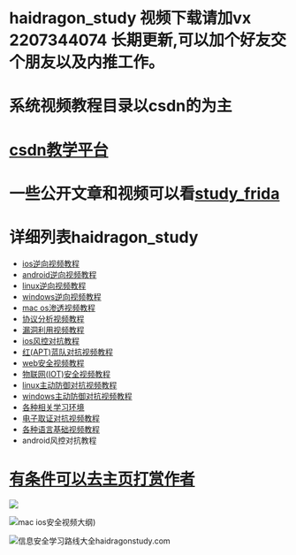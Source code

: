 
# haidragon_study  视频下载请加vx 2207344074 长期更新,可以加个好友交个朋友以及内推工作。
# 系统视频教程目录以csdn的为主
# [csdn教学平台](https://edu.csdn.net/lecturer/5805?spm=1002.2001.3001.4144)
# 一些公开文章和视频可以看[study_frida](https://github.com/haidragon/study_frida)
# 详细列表haidragon_study
* [ios逆向视频教程](https://github.com/haidragon/haidragon_study/blob/master/ios%E9%80%86%E5%90%91%E8%A7%86%E9%A2%91%E6%95%99%E7%A8%8B.md)
* [android逆向视频教程](https://github.com/haidragon/haidragon_study/blob/master/android%E9%80%86%E5%90%91%E8%A7%86%E9%A2%91%E6%95%99%E7%A8%8B.md)
* [linux逆向视频教程](https://github.com/haidragon/haidragon_study/blob/master/linux%E9%80%86%E5%90%91%E8%A7%86%E9%A2%91%E6%95%99%E7%A8%8B.md)
* [windows逆向视频教程](https://github.com/haidragon/haidragon_study/blob/master/windows%E9%80%86%E5%90%91%E8%A7%86%E9%A2%91%E6%95%99%E7%A8%8B.md)
* [mac os渗透视频教程](https://github.com/haidragon/haidragon_study/blob/master/mac%20os%E9%80%86%E5%90%91%E8%A7%86%E9%A2%91%E6%95%99%E7%A8%8B.md)
* [协议分析视频教程](https://github.com/haidragon/haidragon_study/blob/master/%E7%BD%91%E7%BB%9C%E5%8D%8F%E8%AE%AE%E5%85%A8%E6%B5%81%E9%87%8F%E5%88%86%E6%9E%90%E8%A7%86%E9%A2%91%E6%95%99%E7%A8%8B.md)
* [漏洞利用视频教程](https://github.com/haidragon/haidragon_study/blob/master/%E6%BC%8F%E6%B4%9E%E5%88%A9%E7%94%A8%E8%A7%86%E9%A2%91%E6%95%99%E7%A8%8B.md)
* [ios风控对抗教程](https://github.com/haidragon/haidragon_study/blob/master/ios%E9%A3%8E%E6%8E%A7%E5%AF%B9%E6%8A%97%E6%95%99%E7%A8%8B.md)
* [红(APT)蓝队对抗视频教程](https://github.com/haidragon/haidragon_study/blob/master/windows%E7%BA%A2%E8%93%9D%E5%AF%B9%E6%8A%97%E8%A7%86%E9%A2%91%E6%95%99%E7%A8%8B(APT).md)
* [web安全视频教程](https://github.com/haidragon/haidragon_study/blob/master/%E6%B8%97%E9%80%8F%E6%B5%8B%E8%AF%95%E8%A7%86%E9%A2%91%E6%95%99%E7%A8%8B.md)
* [物联网(IOT)安全视频教程](https://github.com/haidragon/haidragon_study/blob/master/%E7%89%A9%E8%81%94%E7%BD%91(IOT)%E5%AE%89%E5%85%A8%E8%A7%86%E9%A2%91%E6%95%99%E7%A8%8B.md)
* [linux主动防御对抗视频教程](https://github.com/haidragon/haidragon/blob/main/linux%E4%B8%BB%E5%8A%A8%E9%98%B2%E5%BE%A1%E5%AF%B9%E6%8A%97%E8%A7%86%E9%A2%91%E6%95%99%E7%A8%8B.md)
* [windows主动防御对抗视频教程](https://github.com/haidragon/haidragon/blob/main/windows_ids.md)
* [各种相关学习环境](https://github.com/haidragon/study_learn_environment) 
* [电子取证对抗视频教程](https://github.com/haidragon/haidragon/blob/main/%E7%94%B5%E5%AD%90%E5%8F%96%E8%AF%81.md)
* [各种语言基础视频教程](https://github.com/haidragon/haidragon/blob/main/study_base/readme.md)
* android风控对抗教程
# [有条件可以去主页打赏作者](https://haidragon.github.io/)

![](./gzh.png)

![mac ios安全视频大纲](https://github.com/haidragon/haidragon/blob/main/mac%20ios%E5%AE%89%E5%85%A8%E8%A7%86%E9%A2%91.png))

 ![信息安全学习路线大全haidragonstudy.com](https://github.com/haidragon/haidragon/blob/main/%E4%BF%A1%E6%81%AF%E5%AE%89%E5%85%A8%E5%AD%A6%E4%B9%A0%E8%B7%AF%E7%BA%BF%E5%A4%A7%E5%85%A8haidragonstudy.com.png)
